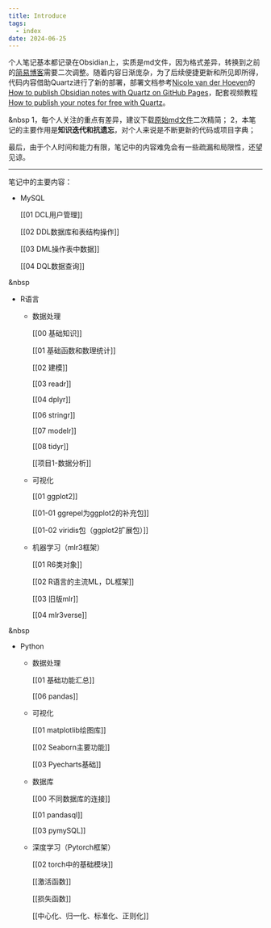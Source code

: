 ```yaml
---
title: Introduce
tags:
  - index
date: 2024-06-25
---
```

 个人笔记基本都记录在Obsidian上，实质是md文件，因为格式差异，转换到之前的[简易博客](https://wngwai.github.io/)需要二次调整。随着内容日渐庞杂，为了后续便捷更新和所见即所得，代码内容借助Quartz进行了新的部署，部署文档参考[Nicole van der Hoeven](https://nicolevanderhoeven.com/)的[How to publish Obsidian notes with Quartz on GitHub Pages](https://notes.nicolevanderhoeven.com/How+to+publish+Obsidian+notes+with+Quartz+on+GitHub+Pages)，配套视频教程[How to publish your notes for free with Quartz](https://www.youtube.com/watch?v=6s6DT1yN4dw)。

&nbsp
1，每个人关注的重点有差异，建议下载[原始md文件](https://github.com/WngWai/obsidian_quartz/tree/v4/content)二次精简；
2，本笔记的主要作用是**知识迭代和抗遗忘**，对个人来说是不断更新的代码或项目字典；

最后，由于个人时间和能力有限，笔记中的内容难免会有一些疏漏和局限性，还望见谅。

--- 

笔记中的主要内容：

- MySQL

	[[01 DCL用户管理]]
	
	[[02 DDL数据库和表结构操作]]
	
	[[03 DML操作表中数据]]
	
	[[04 DQL数据查询]]

&nbsp
- R语言

	- 数据处理
		
		[[00 基础知识]]
		
		[[01 基础函数和数理统计]]
	
		[[02 建模]]
	
		[[03 readr]]
	
		[[04 dplyr]]
	
		[[06 stringr]]
	
		[[07 modelr]]
	
		[[08 tidyr]]
	
		[[项目1-数据分析]]

	- 可视化
	
		[[01 ggplot2]]
	
		[[01-01 ggrepel为ggplot2的补充包]]
		
		[[01-02 viridis包（ggplot2扩展包）]]


	- 机器学习（mlr3框架）

		[[01 R6类对象]]
	
		[[02 R语言的主流ML，DL框架]]
	
		[[03 旧版mlr]]
		
		[[04 mlr3verse]]

&nbsp
- Python
	- 数据处理
		
		[[01 基础功能汇总]]
	
		[[06 pandas]]
		
	- 可视化
	
		[[01 matplotlib绘图库]]
	
		[[02 Seaborn主要功能]]
	
		[[03 Pyecharts基础]]
	
	- 数据库
	
		[[00 不同数据库的连接]]
	
		[[01 pandasql]]
		
		[[03 pymySQL]]
	
	- 深度学习（Pytorch框架）
	
		[[02 torch中的基础模块]]
		
		[[激活函数]]
		
		[[损失函数]]
		
		[[中心化、归一化、标准化、正则化]]